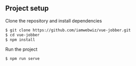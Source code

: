 ## Project setup

Clone the repository and install dependencies

```bash
$ git clone https://github.com/iamwebwiz/vue-jobber.git
$ cd vue-jobber
$ npm install
```

Run the project

```bash
$ npm run serve
```
